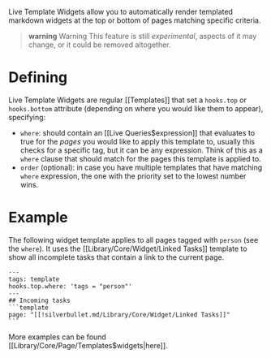 Live Template Widgets allow you to automatically render templated markdown widgets at the top or bottom of pages matching specific criteria.

> **warning** Warning
> This feature is still _experimental_, aspects of it may change, or it could be removed altogether.

# Defining
Live Template Widgets are regular [[Templates]] that set a `hooks.top` or `hooks.bottom` attribute (depending on where you would like them to appear), specifying:

* `where`: should contain an [[Live Queries$expression]] that evaluates to true for the _pages_ you would like to apply this template to, usually this checks for a specific tag, but it can be any expression. Think of this as a `where` clause that should match for the pages this template is applied to.
* `order` (optional): in case you have multiple templates that have matching `where` expression, the one with the priority set to the lowest number wins.

# Example
The following widget template applies to all pages tagged with `person` (see the `where`). It uses the [[Library/Core/Widget/Linked Tasks]] template to show all incomplete tasks that contain a link to the current page.

    ---
    tags: template
    hooks.top.where: 'tags = "person"'
    ---
    ## Incoming tasks
    ```template
    page: "[[!silverbullet.md/Library/Core/Widget/Linked Tasks]]"
    ```

More examples can be found [[Library/Core/Page/Templates$widgets|here]].
